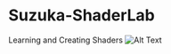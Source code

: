 # Suzuka-ShaderLab
Learning and Creating Shaders
![Alt Text](https://github.com/{user}/{repo}/raw/master/Images/DissolveShader.gif)
